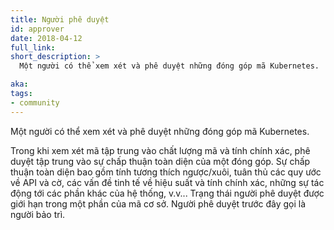 ```yaml
---
title: Người phê duyệt
id: approver
date: 2018-04-12
full_link:
short_description: >
  Một người có thể xem xét và phê duyệt những đóng góp mã Kubernetes.

aka:
tags:
- community
---
```

 Một người có thể xem xét và phê duyệt những đóng góp mã Kubernetes.

<!--more-->

Trong khi xem xét mã tập trung vào chất lượng mã và tính chính xác, phê duyệt tập trung vào sự chấp thuận toàn diện của một đóng góp. Sự chấp thuận toàn diện bao gồm tính tương thích ngược/xuôi, tuân thủ các quy ước về API và cờ, các vấn đề tinh tế về hiệu suất và tính chính xác, những sự tác động tới các phần khác của hệ thống, v.v... Trạng thái người phê duyệt được giới hạn trong một phần của mã cơ sở. Người phê duyệt trước đây gọi là người bảo trì.
